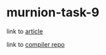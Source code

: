 # murnion-task-9

link to [article](https://www.codeproject.com/Articles/5319250/Designing-and-Writing-a-Joke-Language)

link to [compiler repo](https://github.com/INDAPlus21/emilhul-assembly)
